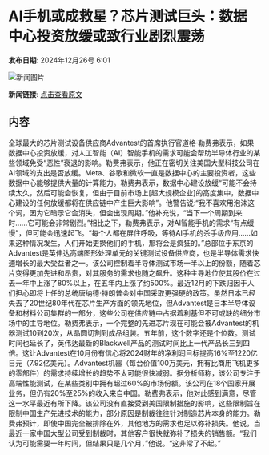 # AI手机或成救星？芯片测试巨头：数据中心投资放缓或致行业剧烈震荡

**发布日期**: 2024年12月26号 6:01

![新闻图片](https://pic.chinaz.com/picmap/201901301657262923_0.jpg)

**新闻链接**: [点击查看原文](https://www.aibase.com/zh/news/14279)

## 内容

全球最大的芯片测试设备供应商Advantest的首席执行官道格·勒费弗表示，如果数据中心投资放缓，对人工智能（AI）智能手机的需求可能会帮助半导体行业的某些领域免受“恶性”衰退的影响。勒费弗表示，他正在密切关注美国大型科技公司在AI领域的支出是否放缓。Meta、谷歌和微软一直是数据中心的主要投资者，这些数据中心能够提供大量的计算能力。勒费弗表示，数据中心建设放缓“可能不会持续太久，然后可能会恢复，但由于目前市场上[超大规模企业]的高度集中，数据中心建设的任何放缓都将在供应链中产生巨大影响”。他警告说:“我不喜欢用泡沫这个词，因为它暗示它会消失，但会出现周期。”他补充说，“当下一个周期到来时……它可能会非常剧烈。”相比之下，勒费弗表示，对AI智能手机的需求“有点缓慢”，但可能会迅速起飞。“每个人都在屏住呼吸，等待AI手机的杀手级应用……如果这种情况发生，人们开始更换他们的手机，那将会是疯狂的。”总部位于东京的Advantest是英伟达高端图形处理单元的关键测试设备供应商，也是半导体需求快速增长的最大受益者之一。该公司控制着半导体测试市场一半以上的份额，随着芯片变得更加先进和昂贵，对其服务的需求也随之飙升。这种主导地位使其股价在过去一年中上涨了80%以上，在五年内上涨了约500%。最近12月的下跌归因于人们担心即将上任的总统唐纳德·特朗普会对中国采取更强硬的政策。虽然日本已经失去了20世纪80年代在芯片生产方面的领先地位，但Advantest是日本半导体设备和材料公司集群的一部分，这些公司在供应链中占据着利基但不可或缺的细分市场中的主导地位。勒费弗表示，一个完整的先进芯片现在可能会被Advantest的机器测试10到20次，从晶圆切割到成品组装。五年前，这个数字还是个位数。测试时间也延长了，英伟达最新的Blackwell产品的测试时间比上一代产品长三到四倍。这让Advantest在10月份有信心将2024财年的净利润目标提高16%至1220亿日元（7.92亿美元）。Advantest机器（每台价值100万美元，拥有比商用飞机更多的零部件）的需求持续增长的趋势不太可能很快减弱。据分析师称，该公司专注于高端性能测试，在某些类别中拥有超过60%的市场份额。该公司在18个国家开展业务，但仍有20%至25%的收入来自中国。勒费弗表示，他对此感到满意，尽管这一水平最近有所下降。该公司没有直接受到美国限制措施的影响，这些限制旨在限制中国生产先进技术的能力，部分原因是制裁往往针对制造芯片本身的能力。勒费弗预计，即使中国完全被排除在外，其他地方的需求也足以弥补损失。他说，当最近一家中国大型公司受到制裁时，其他客户很快就弥补了损失的销售额。“我们认为可能需要一年时间，但结果只是几个月，”他说。“这非常了不起。”
